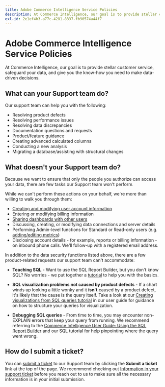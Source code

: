 ```yaml
---
title: Adobe Commerce Intelligence Service Policies
description: At Commerce Intelligence, our goal is to provide stellar customer service, safeguard your data, and give you the know-how you need to make data-driven decisions.
exl-id: 2e1ef4b3-a77c-4281-8337-fb90574a44f7
---
```

# Adobe Commerce Intelligence Service Policies

At Commerce Intelligence, our goal is to provide stellar customer service, safeguard your data, and give you the know-how you need to make data-driven decisions.

## What can your Support team do?

Our support team can help you with the following:

* Resolving product defects
* Resolving performance issues
* Resolving data discrepancies
* Documentation questions and requests
* Product/feature guidance
* Creating advanced calculated columns
* Conducting a new analysis
* Migrating a database/assisting with structural changes

## What doesn't your Support team do?

Because we want to ensure that only the people you authorize can access your data, there are few tasks our Support team won't perform.

While we can't perform these actions on your behalf, we're more than willing to walk you through them:

* [Creating and modifying user account information](/docs/commerce-business-intelligence/mbi/administrator/user-mgmt/user-management.html)
* Entering or modifying billing information
* [Sharing dashboards with other users](/docs/commerce-business-intelligence/mbi/build/dashboards/share-dashboard-with-users.html?lang=en)
* Discussing, creating, or modifying data connections and server details
* Performing Admin-level functions for Standard or Read-only users (e.g. [adding/editing metrics](/docs/commerce-business-intelligence/mbi/build/reports/ess-manage-data-metrics.html))
* Disclosing account details - for example, reports or billing information - on inbound phone calls. We'll follow-up with a registered email address.

In addition to the data security functions listed above, there are a few product-related requests our support team can't accommodate:

* **Teaching SQL** - Want to use the SQL Report Builder, but you don't know SQL? No worries - we put together a [tutorial](/docs/commerce-business-intelligence/mbi/analyze/sql/sql-rpt-bldr.html) to help you with the basics.

* **SQL visualization problems not caused by product defects** - If a chart winds up looking a little wonky and it **isn't** caused by a product defect, it's likely that the cause is the query itself. Take a look at our [Creating visualizations from SQL queries tutorial](/docs/commerce-business-intelligence/mbi/tutorials/create-visuals-from-sql.html) in our user guide for guidance on how to structure your queries for visualization.
* **Debugging SQL queries** - From time to time, you may encounter non-EXPLAIN errors that keep your query from running. We recommend referring to the [Commerce Intelligence User Guide: Using the SQL Report Builder](/docs/commerce-business-intelligence/mbi/analyze/sql/sql-rpt-bldr.html) and our SQL tutorial for help pinpointing where the query went wrong.

## How do I submit a ticket?

You can [submit a ticket](/help/help-center-guide/help-center/magento-help-center-user-guide.md#submit-ticket) to our Support team by clicking the **Submit a ticket** link at the top of the page. We recommend checking out [Information in your support ticket](/help/help-center-guide/help-center/magento-help-center-user-guide.md#info-in-support-ticket) before you reach out to us to make sure all the necessary information is in your initial submission.
